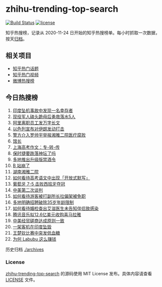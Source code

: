 # zhihu-trending-top-search

[![Build Status](https://github.com/justjavac/zhihu-trending-top-search/workflows/ci/badge.svg?branch=main)](https://github.com/justjavac/zhihu-trending-top-search/actions)
[![license](https://img.shields.io/github/license/justjavac/zhihu-trending-top-search)](https://github.com/justjavac/zhihu-trending-top-search/blob/main/LICENSE)

知乎热搜榜，记录从 2020-11-24 日开始的知乎热搜榜单。每小时抓取一次数据，按天[归档](./archives)。

## 相关项目

- [知乎热门话题](https://github.com/justjavac/zhihu-trending-hot-questions)
- [知乎热门视频](https://github.com/justjavac/zhihu-trending-hot-video)
- [微博热搜榜](https://github.com/justjavac/weibo-trending-hot-search)

## 今日热搜榜

<!-- BEGIN -->
<!-- 最后更新时间 Fri Jun 13 2025 12:28:59 GMT+0800 (China Standard Time) -->

1. [印度坠机事故中发现一名幸存者](https://www.zhihu.com/search?q=%E5%8D%B0%E5%BA%A6%E5%9D%A0%E6%9C%BA%E4%BA%8B%E6%95%85%E4%B8%AD%E5%8F%91%E7%8E%B0%E4%B8%80%E5%90%8D%E5%B9%B8%E5%AD%98%E8%80%85)
1. [现役军人磕头跪母后勇救落水5人](https://www.zhihu.com/search?q=%E7%8E%B0%E5%BD%B9%E5%86%9B%E4%BA%BA%E7%A3%95%E5%A4%B4%E8%B7%AA%E6%AF%8D%E5%90%8E%E5%8B%87%E6%95%91%E8%90%BD%E6%B0%B45%E4%BA%BA)
1. [阿里离职员工发万字长文](https://www.zhihu.com/search?q=%E9%98%BF%E9%87%8C%E7%A6%BB%E8%81%8C%E5%91%98%E5%B7%A5%E5%8F%91%E4%B8%87%E5%AD%97%E9%95%BF%E6%96%87)
1. [以色列宣布对伊朗发动打击](https://www.zhihu.com/search?q=%E4%BB%A5%E8%89%B2%E5%88%97%E5%AE%A3%E5%B8%83%E5%AF%B9%E4%BC%8A%E6%9C%97%E5%8F%91%E5%8A%A8%E6%89%93%E5%87%BB)
1. [警方介入罗帅宇举报湘雅二院医疗腐败](https://www.zhihu.com/search?q=%E8%AD%A6%E6%96%B9%E4%BB%8B%E5%85%A5%E7%BD%97%E5%B8%85%E5%AE%87%E4%B8%BE%E6%8A%A5%E6%B9%98%E9%9B%85%E4%BA%8C%E9%99%A2%E5%8C%BB%E7%96%97%E8%85%90%E8%B4%A5)
1. [馆长](https://www.zhihu.com/search?q=%E9%A6%86%E9%95%BF)
1. [上海高考作文：专-转-传](https://www.zhihu.com/search?q=%E4%B8%8A%E6%B5%B7%E9%AB%98%E8%80%83%E4%BD%9C%E6%96%87%EF%BC%9A%E4%B8%93-%E8%BD%AC-%E4%BC%A0)
1. [保时捷要跌落神坛了吗](https://www.zhihu.com/search?q=%E4%BF%9D%E6%97%B6%E6%8D%B7%E8%A6%81%E8%B7%8C%E8%90%BD%E7%A5%9E%E5%9D%9B%E4%BA%86%E5%90%97)
1. [多地推出升级版禁酒令](https://www.zhihu.com/search?q=%E5%A4%9A%E5%9C%B0%E6%8E%A8%E5%87%BA%E5%8D%87%E7%BA%A7%E7%89%88%E7%A6%81%E9%85%92%E4%BB%A4)
1. [B 站崩了](https://www.zhihu.com/search?q=B%20%E7%AB%99%E5%B4%A9%E4%BA%86)
1. [湖南湘雅二院](https://www.zhihu.com/search?q=%E6%B9%96%E5%8D%97%E6%B9%98%E9%9B%85%E4%BA%8C%E9%99%A2)
1. [如何看待高考语文中出现「开放式默写」](https://www.zhihu.com/search?q=%E5%A6%82%E4%BD%95%E7%9C%8B%E5%BE%85%E9%AB%98%E8%80%83%E8%AF%AD%E6%96%87%E4%B8%AD%E5%87%BA%E7%8E%B0%E3%80%8C%E5%BC%80%E6%94%BE%E5%BC%8F%E9%BB%98%E5%86%99%E3%80%8D)
1. [葡萄牙 7-5 击败西班牙夺冠](https://www.zhihu.com/search?q=%E8%91%A1%E8%90%84%E7%89%99%207-5%20%E5%87%BB%E8%B4%A5%E8%A5%BF%E7%8F%AD%E7%89%99%E5%A4%BA%E5%86%A0)
1. [中美第二次谈判](https://www.zhihu.com/search?q=%E4%B8%AD%E7%BE%8E%E7%AC%AC%E4%BA%8C%E6%AC%A1%E8%B0%88%E5%88%A4)
1. [如何看待游客被打副所长拉偏架被免职](https://www.zhihu.com/search?q=%E5%A6%82%E4%BD%95%E7%9C%8B%E5%BE%85%E6%B8%B8%E5%AE%A2%E8%A2%AB%E6%89%93%E5%89%AF%E6%89%80%E9%95%BF%E6%8B%89%E5%81%8F%E6%9E%B6%E8%A2%AB%E5%85%8D%E8%81%8C)
1. [多地明确招聘破除35岁年龄限制](https://www.zhihu.com/search?q=%E5%A4%9A%E5%9C%B0%E6%98%8E%E7%A1%AE%E6%8B%9B%E8%81%98%E7%A0%B4%E9%99%A435%E5%B2%81%E5%B9%B4%E9%BE%84%E9%99%90%E5%88%B6)
1. [如何看待婚检查出艾滋医生未告知伴侣致感染](https://www.zhihu.com/search?q=%E5%A6%82%E4%BD%95%E7%9C%8B%E5%BE%85%E5%A9%9A%E6%A3%80%E6%9F%A5%E5%87%BA%E8%89%BE%E6%BB%8B%E5%8C%BB%E7%94%9F%E6%9C%AA%E5%91%8A%E7%9F%A5%E4%BC%B4%E4%BE%A3%E8%87%B4%E6%84%9F%E6%9F%93)
1. [腾讯音乐拟12.6亿美元收购喜马拉雅](https://www.zhihu.com/search?q=%E8%85%BE%E8%AE%AF%E9%9F%B3%E4%B9%90%E6%8B%9F12.6%E4%BA%BF%E7%BE%8E%E5%85%83%E6%94%B6%E8%B4%AD%E5%96%9C%E9%A9%AC%E6%8B%89%E9%9B%85)
1. [中美经贸磋商达成原则一致](https://www.zhihu.com/search?q=%E4%B8%AD%E7%BE%8E%E7%BB%8F%E8%B4%B8%E7%A3%8B%E5%95%86%E8%BE%BE%E6%88%90%E5%8E%9F%E5%88%99%E4%B8%80%E8%87%B4)
1. [一架客机在印度坠毁](https://www.zhihu.com/search?q=%E4%B8%80%E6%9E%B6%E5%AE%A2%E6%9C%BA%E5%9C%A8%E5%8D%B0%E5%BA%A6%E5%9D%A0%E6%AF%81)
1. [王楚钦比赛中突发低血糖](https://www.zhihu.com/search?q=%E7%8E%8B%E6%A5%9A%E9%92%A6%E6%AF%94%E8%B5%9B%E4%B8%AD%E7%AA%81%E5%8F%91%E4%BD%8E%E8%A1%80%E7%B3%96)
1. [为何 Labubu 这么赚钱](https://www.zhihu.com/search?q=%E4%B8%BA%E4%BD%95%20Labubu%20%E8%BF%99%E4%B9%88%E8%B5%9A%E9%92%B1)

<!-- END -->

历史归档 [./archives](./archives)

### License

[zhihu-trending-top-search](https://github.com/justjavac/zhihu-trending-top-search) 的源码使用 MIT License
发布。具体内容请查看 [LICENSE](./LICENSE) 文件。
